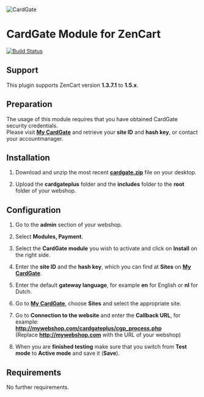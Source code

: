 ![CardGate](https://cdn.curopayments.net/thumb/200/logos/cardgate.png)

# CardGate Module for ZenCart

[![Build Status](https://travis-ci.org/cardgate/zencart.svg?branch=master)](https://travis-ci.org/cardgate/zencart)

## Support

This plugin supports ZenCart version **1.3.7.1** to **1.5.x**.

## Preparation

The usage of this module requires that you have obtained CardGate security credentials.  
Please visit [**My CardGate**](https://my.cardgate.com/) and retrieve your **site ID** and **hash key**, or contact your accountmanager.

## Installation

1. Download and unzip the most recent [**cardgate.zip**](https://github.com/cardgate/zencart/releases) file on your desktop.

2. Upload the **cardgateplus** folder and the **includes** folder to the **root** folder of your webshop.

## Configuration

1. Go to the **admin** section of your webshop.

2. Select **Modules, Payment**.

3. Select the **CardGate module** you wish to activate and click on **Install** on the right side.

4. Enter the **site ID** and the **hash key**, which you can find at **Sites** on [**My CardGate**](https://my.cardgate.com/).

5. Enter the default **gateway language**, for example **en** for English or **nl** for Dutch.

6. Go to [**My CardGate**](https://my.cardgate.com/), choose **Sites** and select the appropriate site.

7. Go to **Connection to the website** and enter the **Callback URL**, for example:  
   **http://mywebshop.com/cardgateplus/cgp_process.php**  
   (Replace **http://mywebshop.com** with the URL of your webshop)

8. When you are **finished testing** make sure that you switch from **Test mode** to **Active mode** and save it (**Save**).

## Requirements

No further requirements.